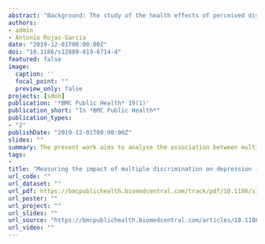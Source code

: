 ```yaml
---
abstract: "Background: The study of the health effects of perceived discrimination based on ethnic and social traits has a long-standing and widespread tradition in epidemiological research, but less attention has been paid to the study of multiple discrimination, particularly its effects on mental health. The present work aims to analyse the association between multiple discrimination and depressive symptoms in Europe, and the impact of contextual socioeconomic circumstances on this relationship. Methods In this study, data from the 7th Round of the European Social Survey was used. Given that the outcome variable, CES-D8, is a depression scale from 0 to 24 possible values and the hierarchical organisation of individuals (level-1 units) clustered within countries (level-2 units), a linear multilevel model was carried out. Results Our findings suggest that multiple discrimination increases our risk of suffering depressive disorder, but in addition this work provides an important step forward to explain and understand how the relationship between multiple discrimination and depression might vary depending the socioeconomic context. In particular, we can observe that differences in the prevalence of depressive symptoms along multiple discrimination levels decrease as GDP per capita increases among European countries. Conclusion This study is relevant since provides new evidence on how the association between multiple discrimination and depression operates at the micro and macro-level context, which is fundamental to understand how macro-economic fluctuations of countries may determine depressive disorders through the effect of single and combined forms of discrimination."
authors:
- admin
- Antonio Rojas-Garcia
date: "2019-12-01T00:00:00Z"
doi: "10.1186/s12889-019-6714-4"
featured: false
image:
  caption: ''
  focal_point: ""
  preview_only: false
projects: [sdoh]
publication: '*BMC Public Health* 19(1)'
publication_short: "In *BMC Public Health*"
publication_types:
- "2"
publishDate: "2019-12-01T00:00:00Z"
slides: ""
summary: The present work aims to analyse the association between multiple discrimination and depressive symptoms in Europe, and the impact of contextual socioeconomic circumstances on this relationship.
tags:
-
title: "Measuring the impact of multiple discrimination on depression in Europe"
url_code: ""
url_dataset: ""
url_pdf: https://bmcpublichealth.biomedcentral.com/track/pdf/10.1186/s12889-019-6714-4
url_poster: ""
url_project: ""
url_slides: ""
url_source: "https://bmcpublichealth.biomedcentral.com/articles/10.1186/s12889-019-6714-4"
url_video: ""
---
```

